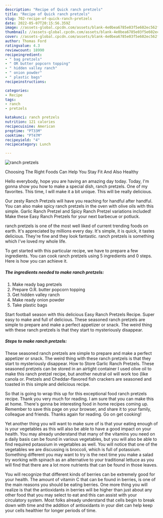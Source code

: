 ```yaml
---
description: "Recipe of Quick ranch pretzels"
title: "Recipe of Quick ranch pretzels"
slug: 702-recipe-of-quick-ranch-pretzels
date: 2022-05-07T20:15:56.359Z
image: //assets-global.cpcdn.com/assets/blank-4e0bea6785e03f5e602ec562f230caae08da540cada707380b4fe1bbebba43da.png
thumbnail: //assets-global.cpcdn.com/assets/blank-4e0bea6785e03f5e602ec562f230caae08da540cada707380b4fe1bbebba43da.png
cover: //assets-global.cpcdn.com/assets/blank-4e0bea6785e03f5e602ec562f230caae08da540cada707380b4fe1bbebba43da.png
author: Thomas Ford
ratingvalue: 4.3
reviewcount: 18990
recipeingredient:
- " bag pretzels"
- " OR butter popcorn topping"
- " hidden valley ranch"
- " onion powder"
- " plastic bags"
recipeinstructions:

categories:
- Recipe
tags:
- ranch
- pretzels

katakunci: ranch pretzels 
nutrition: 121 calories
recipecuisine: American
preptime: "PT33M"
cooktime: "PT47M"
recipeyield: "4"
recipecategory: Lunch

---
```



![ranch pretzels](//assets-global.cpcdn.com/assets/blank-4e0bea6785e03f5e602ec562f230caae08da540cada707380b4fe1bbebba43da.png)

Choosing The Right Foods Can Help You Stay Fit And Also Healthy

Hello everybody, hope you are having an amazing day today. Today, I'm gonna show you how to make a special dish, ranch pretzels. One of my favorites. This time, I will make it a bit unique. This will be really delicious.

Our zesty Ranch Pretzels will have you reaching for handful after handful. You can also make spicy ranch pretzels in the oven with olive oils with this simple. Garlic Ranch Pretzel and Spicy Ranch Pretzel variations included! Make these Easy Ranch Pretzels for your next barbecue or potluck.

ranch pretzels is one of the most well liked of current trending foods on earth. It's appreciated by millions every day. It's simple, it is quick, it tastes delicious. They're fine and they look fantastic. ranch pretzels is something which I've loved my whole life.


To get started with this particular recipe, we have to prepare a few ingredients. You can cook ranch pretzels using 5 ingredients and 0 steps. Here is how you can achieve it.

<!--inarticleads1-->

##### The ingredients needed to make ranch pretzels:

1. Make ready  bag pretzels
1. Prepare  O.R. butter popcorn topping
1. Get  hidden valley ranch
1. Make ready  onion powder
1. Take  plastic bags


Start football season with this delicious Easy Ranch Pretzels Recipe. Super easy to make and full of delicious. These seasoned ranch pretzels are simple to prepare and make a perfect appetizer or snack. The weird thing with these ranch pretzels is that they start to mysteriously disappear. 

<!--inarticleads2-->

##### Steps to make ranch pretzels:



These seasoned ranch pretzels are simple to prepare and make a perfect appetizer or snack. The weird thing with these ranch pretzels is that they start to mysteriously disappear. How to Store Garlic Ranch Pretzels. These seasoned pretzels can be stored in an airtight container I used olive oil to make this ranch pretzel recipe, but another neutral oil will work too (like canola or. Pretzels and Cheddar-flavored fish crackers are seasoned and toasted in this simple and delicious recipe. 

So that is going to wrap this up for this exceptional food ranch pretzels recipe. Thank you very much for reading. I am sure that you can make this at home. There's gonna be interesting food in home recipes coming up. Remember to save this page on your browser, and share it to your family, colleague and friends. Thanks again for reading. Go on get cooking!

Yet another thing you will want to make sure of is that your eating enough of is your vegetables as this will also be able to have a good impact on your health. You may already understand that many of the vitamins you need on a daily basis can be found in various vegetables, but you will also be able to find required potassium in vegetables as well. You will notice that one of the vegetables we are discussing is broccoli, which is full of potassium. Something different you may want to try is the next time you make a salad try working with spinach as an alternative to your traditional lettuce as you will find that there are a lot more nutrients that can be found in those leaves.

You will recognize that different kinds of berries can be extremely good for your health. The amount of vitamin C that can be found in berries, is one of the main reasons you should be eating berries. One more thing you will realize is that the antioxidants in berries will be higher than just about any other food that you may select to eat and this can assist with your circulatory system. Most folks already understand that cells begin to break down with time and the addition of antioxidants in your diet can help keep your cells healthier for longer periods of time.
